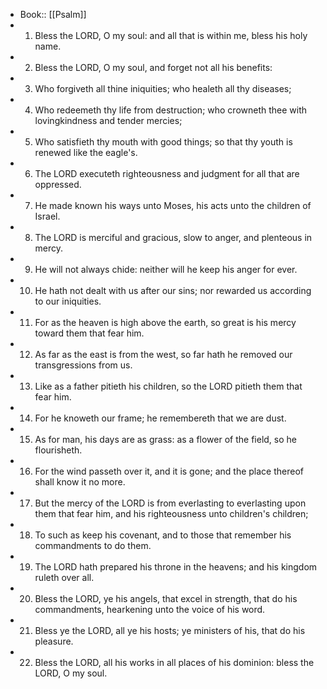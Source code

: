 - Book:: [[Psalm]]
- 1. Bless the LORD, O my soul: and all that is within me, bless his holy name.
- 2. Bless the LORD, O my soul, and forget not all his benefits:
- 3. Who forgiveth all thine iniquities; who healeth all thy diseases;
- 4. Who redeemeth thy life from destruction; who crowneth thee with lovingkindness and tender mercies;
- 5. Who satisfieth thy mouth with good things; so that thy youth is renewed like the eagle's.
- 6. The LORD executeth righteousness and judgment for all that are oppressed.
- 7. He made known his ways unto Moses, his acts unto the children of Israel.
- 8. The LORD is merciful and gracious, slow to anger, and plenteous in mercy.
- 9. He will not always chide: neither will he keep his anger for ever.
- 10. He hath not dealt with us after our sins; nor rewarded us according to our iniquities.
- 11. For as the heaven is high above the earth, so great is his mercy toward them that fear him.
- 12. As far as the east is from the west, so far hath he removed our transgressions from us.
- 13. Like as a father pitieth his children, so the LORD pitieth them that fear him.
- 14. For he knoweth our frame; he remembereth that we are dust.
- 15. As for man, his days are as grass: as a flower of the field, so he flourisheth.
- 16. For the wind passeth over it, and it is gone; and the place thereof shall know it no more.
- 17. But the mercy of the LORD is from everlasting to everlasting upon them that fear him, and his righteousness unto children's children;
- 18. To such as keep his covenant, and to those that remember his commandments to do them.
- 19. The LORD hath prepared his throne in the heavens; and his kingdom ruleth over all.
- 20. Bless the LORD, ye his angels, that excel in strength, that do his commandments, hearkening unto the voice of his word.
- 21. Bless ye the LORD, all ye his hosts; ye ministers of his, that do his pleasure.
- 22. Bless the LORD, all his works in all places of his dominion: bless the LORD, O my soul.
